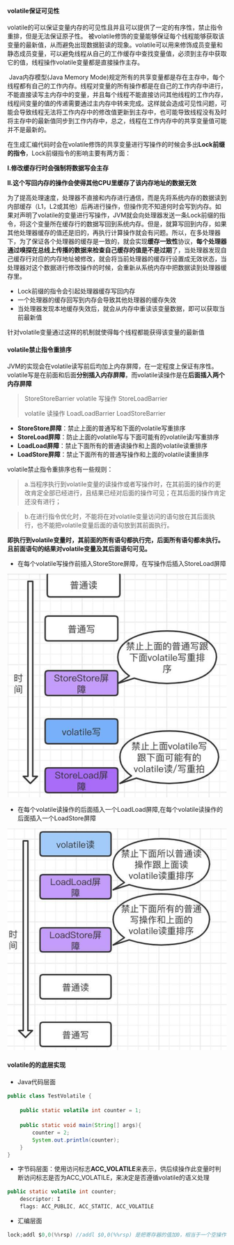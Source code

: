 #### volatile保证可见性

​		volatile的可以保证变量内存的可见性且并且可以提供了一定的有序性，禁止指令重排，但是无法保证原子性。 被volatile修饰的变量能够保证每个线程能够获取该变量的最新值，从而避免出现数据脏读的现象。volatile可以用来修饰成员变量和静态成员变量，可以避免线程从自己的工作缓存中查找变量值，必须到主存中获取它的值，线程操作volatile变量都是直接操作主存。

​		Java内存模型(Java Memory Mode)规定所有的共享变量都是存在主存中，每个线程都有自己的工作内存。线程对变量的所有操作都是在自己的工作内存中进行，不能直接读写主内存中的变量，并且每个线程不能直接访问其他线程的工作内存，线程间变量的值的传递需要通过主内存中转来完成。这样就会造成可见性问题，可能会导致线程无法将工作内存中的修改值更新到主存中，也可能导致线程没有及时将主存中的最新值同步到工作内存中，总之，线程在工作内存中的共享变量值可能并不是最新的。

​		在生成汇编代码时会在volatile修饰的共享变量进行写操作的时候会多出**Lock前缀的指令**，Lock前缀指令的影响主要有两方面：

**I.修改缓存行时会强制将数据写会主存**

**II.这个写回内存的操作会使得其他CPU里缓存了该内存地址的数据无效**

​		为了提高处理速度，处理器不直接和内存进行通信，而是先将系统内存的数据读到内部缓存（L1，L2或其他）后再进行操作，但操作完不知道何时会写到内存。如果对声明了volatile的变量进行写操作，JVM就会向处理器发送一条Lock前缀的指令，将这个变量所在缓存行的数据写回到系统内存。但是，就算写回到内存，如果其他处理器缓存的值还是旧的，再执行计算操作就会有问题。所以，在多处理器下，为了保证各个处理器的缓存是一致的，就会实现**缓存一致性**协议，**每个处理器通过嗅探在总线上传播的数据来检查自己缓存的值是不是过期**了，当处理器发现自己缓存行对应的内存地址被修改，就会将当前处理器的缓存行设置成无效状态，当处理器对这个数据进行修改操作的时候，会重新从系统内存中把数据读到处理器缓存里。	

+ Lock前缀的指令会引起处理器缓存写回内存
+ 一个处理器的缓存回写到内存会导致其他处理器的缓存失效
+ 当处理器发现本地缓存失效后，就会从内存中重读该变量数据，即可以获取当前最新值

针对volatile变量通过这样的机制就使得每个线程都能获得该变量的最新值

#### volatile禁止指令重排序

JVM的实现会在volatile读写前后均加上内存屏障，在一定程度上保证有序性。volatile写是在前面和后面**分别插入内存屏障**，而volatile读操作是在**后面插入两个内存屏障**

> StoreStoreBarrier
> volatile 写操作
> StoreLoadBarrier
>
> 
>
> volatile 读操作
> LoadLoadBarrier
> LoadStoreBarrier

+ **StoreStore屏障**：禁止上面的普通写和下面的volatile写重排序
+ **StoreLoad屏障**：防止上面的volatile写与下面可能有的volatile读/写重排序
+ **LoadLoad屏障**：禁止下面所有的普通读操作和上面的volatile读重排序
+ **LoadStore屏障**：禁止下面所有的普通写操作和上面的volatile读重排序

volatile禁止指令重排序也有一些规则：

> a.当程序执行到volatile变量的读操作或者写操作时，在其前面的操作的更改肯定全部已经进行，且结果已经对后面的操作可见；在其后面的操作肯定还没有进行；

> b.在进行指令优化时，不能将在对volatile变量访问的语句放在其后面执行，也不能把volatile变量后面的语句放到其前面执行。

**即执行到volatile变量时，其前面的所有语句都执行完，后面所有语句都未执行。且前面语句的结果对volatile变量及其后面语句可见。**

+ 在每个volatile写操作前插入StoreStore屏障，在写操作后插入StoreLoad屏障

![volatile写屏障](image\volatile写屏障.png)

+ 在每个volatile读操作的后面插入一个LoadLoad屏障,在每个volatile读操作的后面插入一个LoadStore屏障

![volatile读屏障](image\volatile读屏障.png)

#### volatile的的底层实现

+ Java代码层面

```java
public class TestVolatile {
    
    public static volatile int counter = 1;

    public static void main(String[] args){
        counter = 2;
        System.out.println(counter);
    }
}
```

+ 字节码层面：使用访问标志**ACC_VOLATILE**来表示，供后续操作此变量时判断访问标志是否为ACC_VOLATILE，来决定是否遵循volatile的语义处理

```java
public static volatile int counter;
    descriptor: I
    flags: ACC_PUBLIC, ACC_STATIC, ACC_VOLATILE
```

+ 汇编层面

```java
lock;addl $0,0(%%rsp) //addl $0,0(%%rsp) 是把寄存器的值加0，相当于一个空操作
```